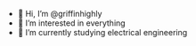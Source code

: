 - 👋 Hi, I’m @griffinhighly
- 👀 I’m interested in everything
- 🌱 I’m currently studying electrical engineering

